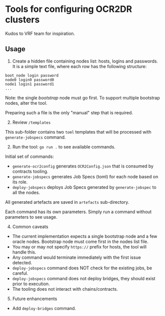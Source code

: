 # Tools for configuring OCR2DR clusters

Kudos to VRF team for inspiration.

## Usage

1. Create a hidden file containing nodes list: hosts, logins and passwords. 
It is a simple text file, where each row has the following structure:

```
boot_node login password
node0 login0 password0
node1 login1 password1
...
```

Note: the single *bootstrap* node must go first. To support multiple bootstrap nodes, alter the tool.

Preparing such a file is the only "manual" step that is required. 

2. Review `/templates`

This sub-folder contains two `toml` templates that will be processed with `generate-jobspecs` command.

2. Run the tool: `go run .` to see available commands.

Initial set of commands:
* `generate-ocr2config` generates `OCR2Config.json` that is consumed by contracts tooling.
* `generate-jobspecs` generates Job Specs (toml) for each node based on its role.
* `deploy-jobspecs` deploys Job Specs generated by `generate-jobspec` to all the nodes.

All generated artefacts are saved in `artefacts` sub-directory.

Each command has its own parameters. Simply run a command without parameters to see usage.

4. Common caveats

* The current implementation expects a single bootstrap node and a few oracle nodes.
Bootstrap node must come first in the nodes list file.
* You may or may not specify `https://` prefix for hosts, the tool will handle this.
* Any command would terminate immediately with the first issue detected.
* `deploy-jobspecs` command does NOT check for the existing jobs, be careful.
* `deploy-jobspecs` command does not deploy bridges, they should exist prior to execution.
* The tooling does not interact with chains/contracts.

5. Future enhancements

* Add `deploy-bridges` command.


